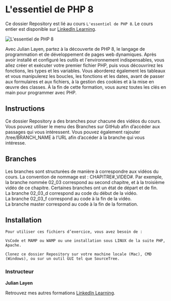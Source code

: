 # L'essentiel de PHP 8

Ce dossier Repository est lié au cours `L'essentiel de PHP 8`. Le cours entier est disponible sur [LinkedIn Learning][lil-course-url].

![L'essentiel de PHP 8](https://cdn.lynda.com/course/2415723/2415723-1628675740755-16x9.jpg) 

Avec Julian Layen, partez à la découverte de PHP 8, le langage de programmation et de développement de pages web dynamiques. Après avoir installé et configuré les outils et l'environnement indispensables, vous allez créer et exécuter votre premier fichier PHP, puis vous découvrirez les fonctions, les types et les variables. Vous aborderez également les tableaux et vous manipulerez les boucles, les fonctions et les dates, avant de passer aux formulaires et aux fichiers, à la gestion des cookies et à la mise en œuvre des classes. À la fin de cette formation, vous aurez toutes les clés en main pour programmer avec PHP.

## Instructions

Ce dossier Repository a des branches pour chacune des vidéos du cours. Vous pouvez utiliser le menu des Branches sur GitHub afin d’accéder aux passages qui vous intéressent. Vous pouvez également rajouter /tree/BRANCH_NAME à l’URL afin d’accéder à la branche qui vous intéresse. 

## Branches

Les branches sont structurées de manière à correspondre aux vidéos du cours. La convention de nommage est : CHAPITRE#_VIDEO#. Par exemple, la branche nommée 02_03 correspond au second chapitre, et à la troisième vidéo de ce chapitre. Certaines branches ont un état de départ et de fin.  
La branche 02_03_d correspond au code du début de la vidéo.  
La branche 02_03_f correspond au code à la fin de la vidéo.  
La branche master correspond au code à la fin de la formation. 

## Installation

    Pour utiliser ces fichiers d’exercice, vous avez besoin de : 

    VsCode et MAMP ou WAMP ou une installation sous LINUX de la suite PHP, Apache. 

    Clonez ce dossier Repository sur votre machine locale (Mac), CMD (Windows), ou sur un outil GUI tel que SourceTree. 

### Instructeur

**Julian Layen** 

Retrouvez mes autres formations [LinkedIn Learning][lil-URL-trainer].

[lil-course-url]: https://www.linkedin.com/learning/l-essentiel-de-php-8
[lil-thumbnail-url]: https://media-exp1.licdn.com/dms/image/C4E0DAQEgLDNxne8pJw/learning-public-crop_675_1200/0/1628675964810?e=1659618000&v=beta&t=nwtWe55OoAaKBJxy-jMGEPg-UEMErT6yWOdhC9ALwws
[lil-URL-trainer]: https://www.linkedin.com/learning/instructors/julian-layen
